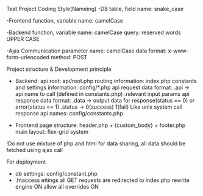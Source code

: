 Test Project
Coding Style(Nameing)
-DB
    table, field name: snake_case

-Frontend
    function, variable name: camelCase

-Backend
    function, variable name: camelCase
    query: reserved words UPPER CASE

-Ajax Communication
    parameter name: camelCase
    data format: x-www-form-urlencoded
    method: POST

Project structure & Development principle
- Backend: 
    api root: api/root.php
    routing information: index.php
    constants and settings information: config/*.php
    api request data format: 
        .api -> api name to call (defined in constants.php)
        .relevant input params
    api response data format:
        .data -> output data for response(status == 0) or error(status == 1)
        .status -> 0(success) 1(fail)  Like unix system call response
    api names: config/constants.php

- Frontend
    page structure: header.php + {custom_body} + footer.php
    main layout: flex-grid system

!Do not use mixture of php and html for data sharing, all data should be  fetched using ajax call

For deployment
- db settings: config/constant.php
- .htaccess ettings
    all GET requests are redirected to index.php
    rewrite engine ON
    allow all overrides ON